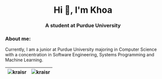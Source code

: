 <h1 align="center">Hi 👋, I'm Khoa</h1>
<h3 align="center">A student at Purdue University</h3>

<h3 align="left">About me:</h3>
<p>Currently, I am a junior at Purdue University majoring in Computer Science with a concentration in Software Engineering, Systems Programming and Machine Learning. </p>

| <img align="center" src="https://github-readme-stats.vercel.app/api?username=kraisr&count_private=true&show_icons=true&theme=tokyonight" alt="kraisr" /> | <img align="center" src="https://github-readme-stats.vercel.app/api/top-langs/?username=kraisr&count_private=true&show_icons=true&theme=tokyonight&layout=compact&langs_count=8" alt="kraisr" /> |
| ------------- | ------------- |

